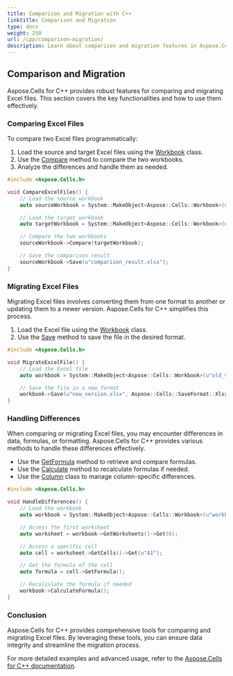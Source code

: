 ```yaml
---
title: Comparison and Migration with C++
linktitle: Comparison and Migration
type: docs
weight: 250
url: /cpp/comparison-migration/
description: Learn about comparison and migration features in Aspose.Cells for C++.
---
```


## **Comparison and Migration**

Aspose.Cells for C++ provides robust features for comparing and migrating Excel files. This section covers the key functionalities and how to use them effectively.

### **Comparing Excel Files**

To compare two Excel files programmatically:

1. Load the source and target Excel files using the [Workbook](https://reference.aspose.com/cells/cpp/aspose.cells/workbook/) class.
2. Use the [Compare](https://reference.aspose.com/cells/cpp/aspose.cells/workbook/compare/) method to compare the two workbooks.
3. Analyze the differences and handle them as needed.

```cpp
#include <Aspose.Cells.h>

void CompareExcelFiles() {
    // Load the source workbook
    auto sourceWorkbook = System::MakeObject<Aspose::Cells::Workbook>(u"source.xlsx");

    // Load the target workbook
    auto targetWorkbook = System::MakeObject<Aspose::Cells::Workbook>(u"target.xlsx");

    // Compare the two workbooks
    sourceWorkbook->Compare(targetWorkbook);

    // Save the comparison result
    sourceWorkbook->Save(u"comparison_result.xlsx");
}
```

### **Migrating Excel Files**

Migrating Excel files involves converting them from one format to another or updating them to a newer version. Aspose.Cells for C++ simplifies this process.

1. Load the Excel file using the [Workbook](https://reference.aspose.com/cells/cpp/aspose.cells/workbook/) class.
2. Use the [Save](https://reference.aspose.com/cells/cpp/aspose.cells/workbook/save/) method to save the file in the desired format.

```cpp
#include <Aspose.Cells.h>

void MigrateExcelFile() {
    // Load the Excel file
    auto workbook = System::MakeObject<Aspose::Cells::Workbook>(u"old_version.xlsx");

    // Save the file in a new format
    workbook->Save(u"new_version.xlsx", Aspose::Cells::SaveFormat::Xlsx);
}
```

### **Handling Differences**

When comparing or migrating Excel files, you may encounter differences in data, formulas, or formatting. Aspose.Cells for C++ provides various methods to handle these differences effectively.

- Use the [GetFormula](https://reference.aspose.com/cells/cpp/aspose.cells/cell/getformula/) method to retrieve and compare formulas.
- Use the [Calculate](https://reference.aspose.com/cells/cpp/aspose.cells/abstractcalculationengine/calculate/) method to recalculate formulas if needed.
- Use the [Column](https://reference.aspose.com/cells/cpp/aspose.cells/column/) class to manage column-specific differences.

```cpp
#include <Aspose.Cells.h>

void HandleDifferences() {
    // Load the workbook
    auto workbook = System::MakeObject<Aspose::Cells::Workbook>(u"workbook.xlsx");

    // Access the first worksheet
    auto worksheet = workbook->GetWorksheets()->Get(0);

    // Access a specific cell
    auto cell = worksheet->GetCells()->Get(u"A1");

    // Get the formula of the cell
    auto formula = cell->GetFormula();

    // Recalculate the formula if needed
    workbook->CalculateFormula();
}
```

### **Conclusion**

Aspose.Cells for C++ provides comprehensive tools for comparing and migrating Excel files. By leveraging these tools, you can ensure data integrity and streamline the migration process.

For more detailed examples and advanced usage, refer to the [Aspose.Cells for C++ documentation](https://reference.aspose.com/cells/cpp/).